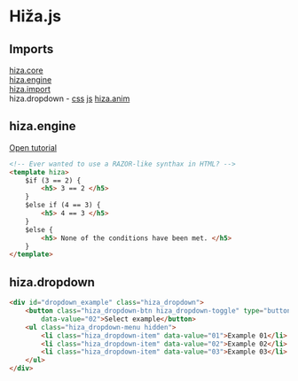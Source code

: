# Hiža.js

## Imports
[hiza.core](https://cdn.jsdelivr.net/gh/nevenpalcec/hiza_js/hiza/core/hiza.core.js)  
[hiza.engine](https://cdn.jsdelivr.net/gh/nevenpalcec/hiza_js/hiza/engine/hiza.engine.js)  
[hiza.import](https://cdn.jsdelivr.net/gh/nevenpalcec/hiza_js/hiza/import/hiza.import.js)  
hiza.dropdown - [css](https://cdn.jsdelivr.net/gh/nevenpalcec/hiza_js/hiza/components/hiza.dropdown.js)
                [js](https://cdn.jsdelivr.net/gh/nevenpalcec/hiza_js/hiza/components/hiza.dropdown.css)
[hiza.anim](https://cdn.jsdelivr.net/gh/nevenpalcec/hiza_js/hiza/components/hiza.anim.css)

## hiza.engine
[Open tutorial](https://app.my-rents.com/web/hiza-tutorial.html)
```html
<!-- Ever wanted to use a RAZOR-like synthax in HTML? -->
<template hiza>
    $if (3 == 2) {
        <h5> 3 == 2 </h5>
    }
    $else if (4 == 3) {
        <h5> 4 == 3 </h5>
    }
    $else {
        <h5> None of the conditions have been met. </h5>
    }
</template>
```

## hiza.dropdown
```html
<div id="dropdown_example" class="hiza_dropdown">
    <button class="hiza_dropdown-btn hiza_dropdown-toggle" type="button" style="max-width: 13rem;"
        data-value="02">Select example</button>
    <ul class="hiza_dropdown-menu hidden">
        <li class="hiza_dropdown-item" data-value="01">Example 01</li>
        <li class="hiza_dropdown-item" data-value="02">Example 02</li>
        <li class="hiza_dropdown-item" data-value="03">Example 03</li>
    </ul>
</div>
```
